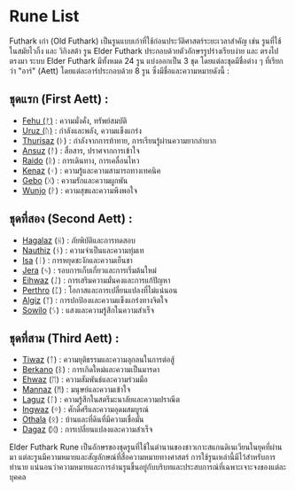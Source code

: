 # Rune List
Futhark เก่า (Old Futhark) เป็นรูนแบบเก่าที่ใช้ก่อนประวัติศาสตร์ระยะเวลาสำคัญ เช่น รูนที่ใช้ในสมัยไวกิ้ง และ วิกิงสต้า รูน Elder Futhark ประกอบด้วยตัวอักษรรูปร่างเรียบง่าย และ ตรงไปตรงมา ระบบ Elder Futhark มีทั้งหมด 24 รูน แบ่งออกเป็น 3 ชุด โดยแต่ละชุดมีชื่อต่าง ๆ ที่เรียกว่า "อาร์" (Aett) โดยแต่ละอาร์ประกอบด้วย 8 รูน ซึ่งมีชื่อและความหมายดังนี้ :

## ชุดแรก (First Aett) :
- [Fehu (ᚠ)](/src/Fehu.md) : ความมั่งคั่ง, ทรัพย์สมบัติ
- [Uruz (ᚢ)](/src/Uruz.md) : กำลังและพลัง, ความแข็งแกร่ง
- [Thurisaz](/src/Thurisaz.md) (ᚦ) : กำลังจากการท้าทาย, การเรียนรู้ผ่านความยากลำบาก
- [Ansuz](/src/Ansuz.md) (ᚨ) : สื่อสาร, ปราศจากการเข้าใจ
- [Raido](/src/Raido.md) (ᚱ) : การเดินทาง, การเคลื่อนไหว
- [Kenaz](/src/Kenaz.md) (ᚲ) : ความรู้และความสามารถทางเทคนิค
- [Gebo](/src/Gebo.md) (ᚷ) : ความรักและความผูกพัน
- [Wunjo](/src/Wunjo.md) (ᚹ) : ความสุขและความพึงพอใจ
## ชุดที่สอง (Second Aett) :
- [Hagalaz](/src/Hagalaz.md) (ᚺ) : ภัยพิบัติและการทดสอบ
- [Nauthiz](/src/Nauthiz.md) (ᚾ) : ความจำเป็นและความทุ่มเท
- [Isa](/src/Isa.md) (ᛁ) : การหยุดชะงักและความเย็นชา
- [Jera](/src/Jera.md) (ᛃ) : รอบการเก็บเกี่ยวและการเริ่มต้นใหม่
- [Eihwaz](/src/Eihwaz.md) (ᛇ) : การเสริมความมั่นคงและการแก้ปัญหา
- [Perthro](/src/Perthro.md) (ᛈ) : โอกาสและการเปลี่ยนแปลงที่ไม่แน่นอน
- [Algiz](/src/Algiz.md) (ᛉ) : การปกป้องและความแข็งแกร่งทางจิตใจ
- [Sowilo](/src/Sowilo.md) (ᛊ) : แสงและความรู้สึกในความสำเร็จ
## ชุดที่สาม (Third Aett) :
- [Tiwaz](/src/Tiwaz.md) (ᛏ) : ความยุติธรรมและความลุกลนในการต่อสู้
- [Berkano](/src/Berkano.md) (ᛒ) : การเกิดใหม่และความเป็นมารดา
- [Ehwaz](/src/Ehwaz.md) (ᛖ) : ความสัมพันธ์และความร่วมมือ
- [Mannaz](/src/Mannaz.md) (ᛗ) : มนุษย์และความเข้าใจ
- [Laguz](/src/Laguz.md) (ᛚ) : ความรู้สึกในสตรีมะนาลัยและความปราณีต
- [Ingwaz](/src/Ingwaz.md) (ᛜ) : ศักดิ์ศรีและความอุดมสมบูรณ์
- [Othala](/src/Othala.md) (ᛟ) : บ้านและที่ดินที่มีความเชื่อมั่น
- [Dagaz](/src/Dagaz.md) (ᛞ) : การเปลี่ยนแปลงและความสำเร็จ

Elder Futhark Rune เป็นอักษรของชุดรูนที่ใช้ในตำนานของชาวเกาะสแกนดิเนเวียนในยุคที่ผ่านมา แต่ละรูนมีความหมายและสัญลักษณ์ที่สื่อความหมายทางศาสตร์ การใช้รูนเหล่านี้มีไว้สำหรับการทำนาย แน่นอนว่าความหมายและการอ่านรูนขึ้นอยู่กับบริบทและประสบการณ์ที่เฉพาะเจาะจงของแต่ละบุคคล
